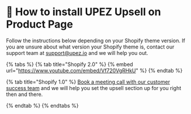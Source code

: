 # 📰 How to install UPEZ Upsell on Product Page

Follow the instructions below depending on your Shopify theme version. If you are unsure about what version your Shopify theme is, contact our support team at [support@upez.io](mailto:support@upez.io) and we will help you out.

{% tabs %}
{% tab title="Shopify 2.0" %}
{% embed url="https://www.youtube.com/embed/Vf720VgRHkU" %}
{% endtab %}

{% tab title="Shopify 1.0" %}
[Book a meeting call with our customer success team](https://calendly.com/son-chu-upez/30min) and we will help you set the upsell section up for you right then and there.&#x20;


{% endtab %}
{% endtabs %}
